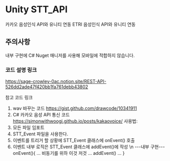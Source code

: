 # Unity STT_API
 카카오 음성인식 API와 유니티 연동
 ETRI 음성인식 API와 유니티 연동
## 주의사항
내부 구현에 C# Nuget 매니저를 사용해 모바일에 적합하지 않습니다.
### 코드 설명 링크
https://sage-crowley-0ac.notion.site/REST-API-526dd2ade47f420bb1fa761debb43802

 참고 코드 링크
 1. wav 바꾸는 코드
  https://gist.github.com/drawcode/10341911
 2. C# 카카오 음성 API 통신 코드
  https://simonwithwoogi.github.io/posts/kakaovoice/
 사용법:
 0. 모든 파일 임포트
 1. STT_Event 파일을 사용한다.
 2. 이벤트를 트리거 할 상황에 STT_Event 클래스에 onEvent() 호출
 3. 이벤트 내부 로직은 STT_Event 클래스에 addEvent()에 작성
 \n
 ---내부 구현---
 onEvent(){
 ... 비동기를 위하 이것 저것 ...
 addEvent()
 ...
 }


